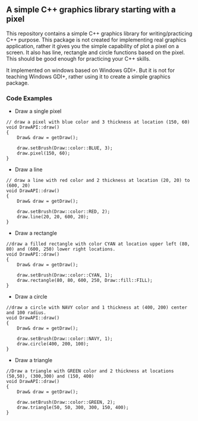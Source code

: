 ## A simple C++ graphics library starting with a pixel

This repository contains a simple C++ graphics library for writing/practicing C++ purpose. This package is not created for implementing
real graphics application, rather it gives you the simple capability of plot a pixel on a screen. It also has line, rectangle and circle
functions based on the pixel. This should be good enough for practicing your C++ skills. 

It implemented on windows based on Windows GDI+. But it is not for teaching  Windows GDI+, rather using it to create a simple graphics
package.

### Code Examples

- Draw a single pixel
```
// draw a pixel with blue color and 3 thickness at location (150, 60)
void DrawAPI::draw() 
{
	Draw& draw = getDraw();

	draw.setBrush(Draw::color::BLUE, 3);
	draw.pixel(150, 60);
}
```

- Draw a line 

```
// draw a line with red color and 2 thickness at location (20, 20) to (600, 20)
void DrawAPI::draw() 
{
	Draw& draw = getDraw();
	
	draw.setBrush(Draw::color::RED, 2);
	draw.line(20, 20, 600, 20);
}

```

- Draw a rectangle

```
//draw a filled rectangle with color CYAN at location upper left (80, 80) and (600, 250) lower right locations.
void DrawAPI::draw() 
{
	Draw& draw = getDraw();

	draw.setBrush(Draw::color::CYAN, 1);
	draw.rectangle(80, 80, 600, 250, Draw::fill::FILL);
}

```

- Draw a circle

```
//draw a circle with NAVY color and 1 thickness at (400, 200) center and 100 radius.
void DrawAPI::draw() 
{
	Draw& draw = getDraw();

	draw.setBrush(Draw::color::NAVY, 1);
	draw.circle(400, 200, 100);
}
```

- Draw a triangle

```
//Draw a triangle with GREEN color and 2 thickness at locations (50,50), (300,300) and (150, 400)
void DrawAPI::draw() 
{
	Draw& draw = getDraw();

	draw.setBrush(Draw::color::GREEN, 2);
	draw.triangle(50, 50, 300, 300, 150, 400);
}
```



